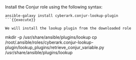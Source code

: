
Install the Conjur role using the following syntax:

```
ansible-galaxy install cyberark.conjur-lookup-plugin
```{{execute}}

We will install the lookup plugin from the downloaded role

```
mkdir -p /usr/share/ansible/plugins/lookup
cp  /root/.ansible/roles/cyberark.conjur-lookup-plugin/lookup_plugins/retrieve_conjur_variable.py /usr/share/ansible/plugins/lookup
```{{execute}}
